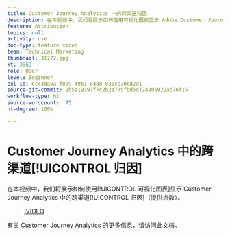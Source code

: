 ```yaml
---
title: Customer Journey Analytics 中的跨渠道归因
description: 在本视频中，我们将展示如何使用可视化图表显示 Adobe Customer Journey Analytics 中的跨渠道归因（提供点数）。
feature: Attribution
topics: null
activity: use
doc-type: feature video
team: Technical Marketing
thumbnail: 31772.jpg
kt: 3963
role: User
level: Beginner
exl-id: 0c43da6a-f809-49b1-8488-030ce70cd2d1
source-git-commit: 2b5a19397f7c2b2e775fbd5d724205922ad76f15
workflow-type: ht
source-wordcount: '75'
ht-degree: 100%

---
```


# Customer Journey Analytics 中的跨渠道[!UICONTROL 归因]

在本视频中，我们将展示如何使用[!UICONTROL 可视化图表]显示 Customer Journey Analytics 中的跨渠道[!UICONTROL 归因]（提供点数）。

>[!VIDEO](https://video.tv.adobe.com/v/31772/?quality=12)

有关 Customer Journey Analytics 的更多信息，请访问此[文档](https://docs.adobe.com/content/help/zh-Hans/analytics-platform/using/cja-landing.html)。
